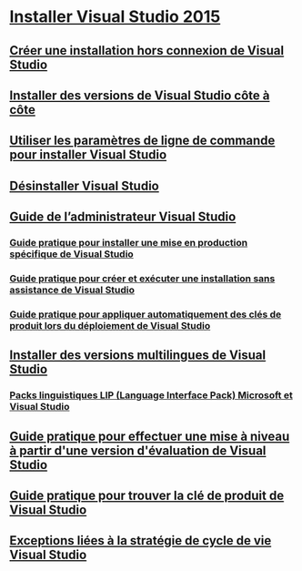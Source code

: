# [Installer Visual Studio 2015](install-visual-studio-2015.md)
## [Créer une installation hors connexion de Visual Studio](create-an-offline-installation-of-visual-studio.md)
## [Installer des versions de Visual Studio côte à côte](install-visual-studio-versions-side-by-side.md)
## [Utiliser les paramètres de ligne de commande pour installer Visual Studio](use-command-line-parameters-to-install-visual-studio.md)
## [Désinstaller Visual Studio](uninstall-visual-studio.md)
## [Guide de l’administrateur Visual Studio](visual-studio-administrator-guide.md)
### [Guide pratique pour installer une mise en production spécifique de Visual Studio](how-to-install-a-specific-release-of-visual-studio.md)
### [Guide pratique pour créer et exécuter une installation sans assistance de Visual Studio](how-to-create-and-run-an-unattended-installation-of-visual-studio.md)
### [Guide pratique pour appliquer automatiquement des clés de produit lors du déploiement de Visual Studio](how-to-automatically-apply-product-keys-when-deploying-visual-studio.md)
## [Installer des versions multilingues de Visual Studio](install-multiple-language-versions-of-visual-studio.md)
### [Packs linguistiques LIP (Language Interface Pack) Microsoft et Visual Studio](microsoft-language-interface-packs-lips-and-visual-studio.md)
## [Guide pratique pour effectuer une mise à niveau à partir d'une version d'évaluation de Visual Studio](how-to-upgrade-from-a-trial-edition-of-visual-studio.md)
## [Guide pratique pour trouver la clé de produit de Visual Studio](how-to-locate-the-visual-studio-product-key.md)
## [Exceptions liées à la stratégie de cycle de vie Visual Studio](visual-studio-lifecycle-policy-exceptions.md)
